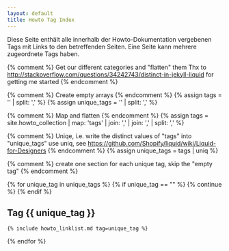 ```yaml
---
layout: default
title: Howto Tag Index
---
```


Diese Seite enthält alle innerhalb der Howto-Dokumentation vergebenen Tags mit Links to den betreffenden Seiten.
Eine Seite kann mehrere zugeordnete Tags haben.

{% comment %}
Get our different categories and "flatten" them
Thx to http://stackoverflow.com/questions/34242743/distinct-in-jekyll-liquid for getting me started
{% endcomment %}

{% comment %} Create empty arrays {% endcomment %}
{% assign tags = '' | split: ',' %}
{% assign unique_tags = '' | split: ',' %}

{% comment %} 
Map and flatten 
{% endcomment %}
{% assign tags =  site.howto_collection | map: 'tags' | join: ',' | join: ',' | split: ',' %}

{% comment %} Uniqe, i.e. write the distinct values of "tags" into "unique_tags" 
use uniq, see https://github.com/Shopify/liquid/wiki/Liquid-for-Designers
{% endcomment %}
{% assign unique_tags = tags | uniq %}


{% comment %} create one section for each unique tag, skip the "empty tag" {% endcomment %}

{% for unique_tag in unique_tags %}
	{% if unique_tag == "" %}
		{% continue %}
	{% endif %}
	
## Tag {{ unique_tag }}

	{% include howto_linklist.md tag=unique_tag %}

{% endfor %}


	
	